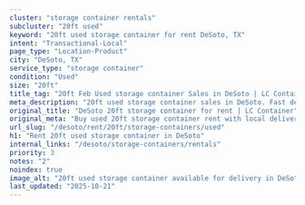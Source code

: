 ```yaml
---
cluster: "storage container rentals"
subcluster: "20ft used"
keyword: "20ft used storage container for rent DeSoto, TX"
intent: "Transactional-Local"
page_type: "Location-Product"
city: "DeSoto, TX"
service_type: "storage container"
condition: "Used"
size: "20ft"
title_tag: "20ft Feb Used storage container Sales in DeSoto | LC Container"
meta_description: "20ft used storage container sales in DeSoto. Fast delivery, competitive pricing. Serving storage containers area. Quote ID: 9HH. Call (214) 524-4168 for your free quote today."
original_title: "DeSoto 20ft storage container for rent | LC Container"
original_meta: "Buy used 20ft storage container rent with local delivery in DeSoto, TX. LC Container — local Since 2003. Request a fast quote today."
url_slug: "/desoto/rent/20ft/storage-containers/used"
h1: "Rent 20ft used storage container in DeSoto"
internal_links: "/desoto/storage-containers/rentals"
priority: 3
notes: "2"
noindex: true
image_alt: "20ft used storage container available for delivery in DeSoto"
last_updated: "2025-10-21"
---
```


<!-- TODO: Add unique city/inventory copy, images, and internal links here. -->
